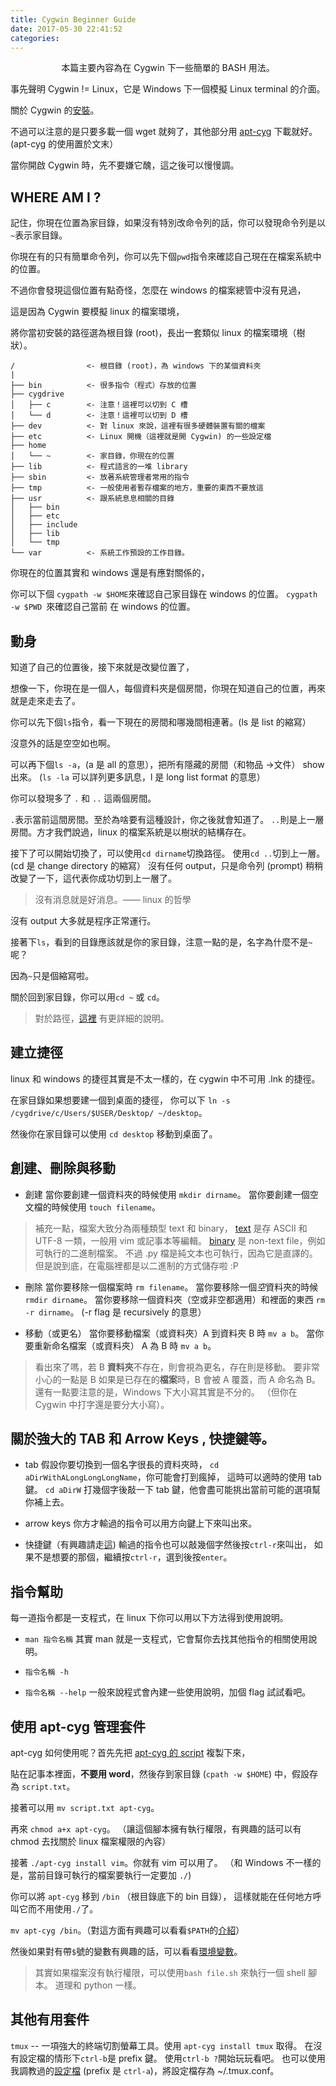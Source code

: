 ```yaml
---
title: Cygwin Beginner Guide
date: 2017-05-30 22:41:52
categories:
---
```


<center>

本篇主要內容為在 Cygwin 下一些簡單的 BASH 用法。

</center>

<!-- more -->

事先聲明 Cygwin != Linux，它是 Windows 下一個模擬 Linux terminal 的介面。

關於 Cygwin 的[安裝](https://www.ubuntu-tw.org/modules/newbb/viewtopic.php?topic_id=47282)。

不過可以注意的是只要多載一個 wget 就夠了，其他部分用 [apt-cyg](https://github.com/transcode-open/apt-cyg) 下載就好。
(apt-cyg 的使用置於文末）

當你開啟 Cygwin 時，先不要嫌它醜，這之後可以慢慢調。

## WHERE AM I ?

記住，你現在位置為家目錄，如果沒有特別改命令列的話，你可以發現命令列是以`~`表示家目錄。

你現在有的只有簡單命令列，你可以先下個`pwd`指令來確認自己現在在檔案系統中的位置。

不過你會發現這個位置有點奇怪，怎麼在 windows 的檔案總管中沒有見過，

這是因為 Cygwin 要模擬 linux 的檔案環境，

將你當初安裝的路徑選為根目錄 (root)，長出一套類似 linux 的檔案環境（樹狀）。
```
/                <- 根目錄 (root)，為 windows 下的某個資料夾
|
├── bin          <- 很多指令（程式）存放的位置
├── cygdrive
│   ├── c        <- 注意！這裡可以切到 C 槽
│   └── d        <- 注意！這裡可以切到 D 槽
├── dev          <- 對 linux 來說，這裡有很多硬體裝置有關的檔案
├── etc          <- Linux 開機（這裡就是開 Cygwin) 的一些設定檔
├── home
│   └── ~        <- 家目錄，你現在的位置
├── lib          <- 程式語言的一堆 library
├── sbin         <- 放著系統管理者常用的指令
├── tmp          <- 一般使用者暫存檔案的地方，重要的東西不要放這
├── usr          <- 跟系統息息相關的目錄
│   ├── bin
│   ├── etc
│   ├── include
│   ├── lib
│   └── tmp
└── var          <- 系統工作預設的工作目錄。
```

你現在的位置其實和 windows 還是有應對關係的，

你可以下個
`cygpath -w $HOME`來確認自己家目錄在 windows 的位置。
`cygpath -w $PWD `來確認自己當前  在 windows 的位置。

## 動身

知道了自己的位置後，接下來就是改變位置了，

想像一下，你現在是一個人，每個資料夾是個房間，你現在知道自己的位置，再來就是走來走去了。

你可以先下個`ls`指令，看一下現在的房間和哪幾間相連著。(ls 是 list 的縮寫）

沒意外的話是空空如也啊。

可以再下個`ls -a`，(a 是 all 的意思），把所有隱藏的房間（和物品 ->文件） show 出來。
(`ls -la` 可以詳列更多訊息，l 是 long list format 的意思）

你可以發現多了 `.` 和 `..` 這兩個房間。

`.`表示當前這間房間。至於為啥要有這種設計，你之後就會知道了。
`..`則是上一層房間。方才我們說過，linux 的檔案系統是以樹狀的結構存在。

接下了可以開始切換了，可以使用`cd dirname`切換路徑。
使用`cd ..`切到上一層。(cd 是 change directory 的縮寫）
沒有任何 output，只是命令列 (prompt) 稍稍改變了一下，這代表你成功切到上一層了。

> 沒有消息就是好消息。—— linux 的哲學

沒有 output 大多就是程序正常運行。

接著下`ls`，看到的目錄應該就是你的家目錄，注意一點的是，名字為什麼不是`~`呢？

因為`~`只是個縮寫啦。

關於回到家目錄，你可以用`cd ~` 或 `cd`。

> 對於路徑，[這裡](http://linux.vbird.org/linux_basic/0220filemanager.php#dir_pathway) 有更詳細的說明。

## 建立捷徑

linux 和 windows 的捷徑其實是不太一樣的，在 cygwin 中不可用 .lnk 的捷徑。

在家目錄如果想要建一個到桌面的捷徑，
你可以下 `ln -s /cygdrive/c/Users/$USER/Desktop/ ~/desktop`。

然後你在家目錄可以使用 `cd desktop` 移動到桌面了。

## 創建、刪除與移動

* 創建
當你要創建一個資料夾的時候使用 `mkdir dirname`。
當你要創建一個空文檔的時候使用 `touch filename`。
> 補充一點，檔案大致分為兩種類型 text 和 binary，
> [text](https://en.wikipedia.org/wiki/Text_file) 是存 ASCII 和 UTF-8 一類，一般用 vim 或記事本等編輯。
> [binary](https://en.wikipedia.org/wiki/Binary_file) 是 non-text file，例如可執行的二進制檔案。
> 不過 .py 檔是純文本也可執行，因為它是直譯的。
> 但是說到底，在電腦裡都是以二進制的方式儲存啦 :P

* 刪除
當你要移除一個檔案時 `rm filename`。
當你要移除一個*空*資料夾的時候 `rmdir dirname`。
當你要移除一個資料夾（空或非空都適用）和裡面的東西 `rm -r dirname`。
(-r flag 是 recursively 的意思）

* 移動（或更名）
當你要移動檔案（或資料夾）A 到資料夾 B 時 `mv a b`。
當你要重新命名檔案（或資料夾） A 為 B 時 `mv a b`。
> 看出來了嗎，若 B **資料夾**不存在，則會視為更名，存在則是移動。
> 要非常小心的一點是 B 如果是已存在的**檔案**時，B 會被 A 覆蓋，而 A 命名為 B。
> 還有一點要注意的是，Windows 下大小寫其實是不分的。
> （但你在 Cygwin 中打字還是要分大小寫）。

## 關於強大的 TAB 和 Arrow Keys , 快捷鍵等。

* tab
假設你要切換到一個名字很長的資料夾時，
`cd aDirWithALongLongLongName`，你可能會打到瘋掉，
這時可以適時的使用 tab 鍵。
`cd aDirW` 打幾個字後敲一下 tab 鍵，他會盡可能挑出當前可能的選項幫你補上去。

* arrow keys
你方才輸過的指令可以用方向鍵上下來叫出來。

* 快捷鍵（有興趣請走[這](https://wiki.archlinux.org/index.php/Keyboard_shortcuts))
輸過的指令也可以敲幾個字然後按`ctrl-r`來叫出，
如果不是想要的那個，繼續按`ctrl-r`，選到後按`enter`。

## 指令幫助

每一道指令都是一支程式，在 linux 下你可以用以下方法得到使用說明。

* `man 指令名稱`
其實 man 就是一支程式，它會幫你去找其他指令的相關使用說明。

* `指令名稱 -h`
* `指令名稱 --help`
一般來說程式會內建一些使用說明，加個 flag 試試看吧。

## 使用 apt-cyg 管理套件

apt-cyg 如何使用呢？首先先把 [apt-cyg 的 script](https://github.com/transcode-open/apt-cyg/blob/master/apt-cyg) 複製下來，

貼在記事本裡面，**不要用 word**，然後存到家目錄 (`cpath -w $HOME`) 中，假設存為 `script.txt`。

接著可以用 `mv script.txt apt-cyg`。

再來 `chmod a+x apt-cyg`。
（讓這個腳本擁有執行權限，有興趣的話可以有 chmod 去找關於 linux 檔案權限的內容）

接著 `./apt-cyg install vim`。你就有 vim 可以用了。
（和 Windows 不一樣的是，當前目錄可執行的檔案要執行一定要加 `./`)

你可以將 `apt-cyg` 移到 `/bin` （根目錄底下的 bin 目錄），
這樣就能在任何地方呼叫它而不用使用`./`了。

`mv apt-cyg /bin`。（對這方面有興趣可以看看`$PATH`的[介紹](https://www.phpini.com/linux/set-path-var)）

然後如果對有帶`$`號的變數有興趣的話，可以看看[環境變數](http://linux.vbird.org/linux_basic/0320bash.php#variable_environ)。

> 其實如果檔案沒有執行權限，可以使用`bash file.sh` 來執行一個 shell 腳本。
> 道理和 python 一樣。

## 其他有用套件

`tmux` -- 一項強大的終端切割螢幕工具。使用 `apt-cyg install tmux` 取得。
在沒有設定檔的情形下`ctrl-b`是 prefix 鍵。 使用`ctrl-b ?`開始玩玩看吧。
也可以使用我調教過的[設定檔](https://github.com/nobodyzxc/MyConfFiles/blob/master/tmux.conf) (prefix 是 `ctrl-a`)，將設定檔存為 ~/.tmux.conf。
